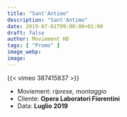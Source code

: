 ```yaml
---
title: "Sant'Antimo"
description: "Sant'Antimo"
date: 2019-07-01T09:00:00+01:00
draft: false
author: Moviement HD
tags: [ "Promo" ]
image_webp:
image:
---
```


{{< vimeo 387415837 >}}
<br>

- Moviement: *riprese, montaggio*
- Cliente: **Opera Laboratori Fiorentini**
- Data: **Luglio 2019**
